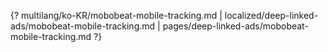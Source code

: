 {? multilang/ko-KR/mobobeat-mobile-tracking.md | localized/deep-linked-ads/mobobeat-mobile-tracking.md | pages/deep-linked-ads/mobobeat-mobile-tracking.md ?}
